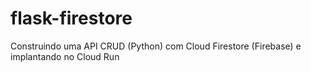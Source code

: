 # flask-firestore
Construindo uma API CRUD (Python) com Cloud Firestore (Firebase) e implantando no Cloud Run


